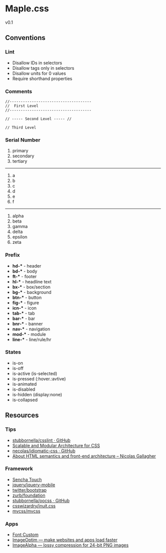 # Maple.css

v0.1

## Conventions

### Lint

 + Disallow IDs in selectors
 + Disallow tags only in selectors
 + Disallow units for 0 values
 + Require shorthand properties


### Comments
```
//-------------------------------------
//  First Level
//-------------------------------------

// ----- Second Level ----- //

// Third Level
```

### Serial Number

 1. primary
 2. secondary
 3. tertiary

* * *

 1. a
 2. b
 3. c
 4. d
 5. e
 6. f

* * *

 1. alpha
 2. beta
 3. gamma
 4. delta
 5. epsilon
 6. zeta

### Prefix

 + __hd-*__ - header
 + __bd-*__ - body
 + __ft-*__ - footer
 + __hl-*__ - headline text
 + __bx-*__ - box/section
 + __bg-*__ - background
 + __btn-*__ - button
 + __fig-*__ - figure
 + __icn-*__ - icon
 + __tab-*__ - tab
 + __bar-*__ - bar
 + __bnr-*__ - banner
 + __nav-*__ - navigation
 + __mod-*__ - module
 + __line-*__ - line/rule/hr

### States

 + is-on
 + is-off
 + is-active (is-selected)
 + is-pressed (:hover.:avtive)
 + is-animated
 + is-disabled
 + is-hidden (display:none)
 + is-collapsed


## Resources

### Tips

 + [stubbornella/csslint · GitHub](https://github.com/stubbornella/csslint)
 + [Scalable and Modular Architecture for CSS](http://smacss.com/)
 + [necolas/idiomatic-css · GitHub ](https://github.com/necolas/idiomatic-css/)
 + [About HTML semantics and front-end architecture – Nicolas Gallagher](http://nicolasgallagher.com/about-html-semantics-front-end-architecture/)

### Framework

 + [Sencha Touch](http://docs.sencha.com/touch/2-2/#!/api/Global_CSS)
 + [jquery/jquery-mobile](https://github.com/jquery/jquery-mobile)
 + [twitter/bootstrap](https://github.com/twitter/bootstrap)
 + [zurb/foundation](https://github.com/zurb/foundation)
 + [stubbornella/oocss · GitHub](https://github.com/stubbornella/oocss)
 + [csswizardry/inuit.css](https://github.com/csswizardry/inuit.css)
 + [mvcss/mvcss](https://github.com/mvcss/mvcss)

 ### Apps

 + [Font Custom](http://fontcustom.com/)
 + [ImageOptim — make websites and apps load faster](http://imageoptim.com/)
 + [ImageAlpha — lossy compression for 24-bit PNG images](http://pngmini.com/)


